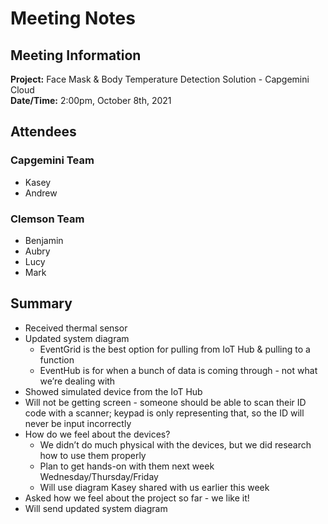 # Meeting Notes

## Meeting Information

**Project:** Face Mask & Body Temperature Detection Solution - Capgemini Cloud  
**Date/Time:** 2:00pm, October 8th, 2021  

## Attendees
### Capgemini Team
- Kasey
- Andrew
### Clemson Team
- Benjamin
- Aubry
- Lucy
- Mark

## Summary
- Received thermal sensor
- Updated system diagram
    - EventGrid is the best option for pulling from IoT Hub & pulling to a function
    - EventHub is for when a bunch of data is coming through - not what we’re dealing with
- Showed simulated device from the IoT Hub
- Will not be getting screen - someone should be able to scan their ID code with a scanner; keypad is only representing that, so the ID will never be input incorrectly
- How do we feel about the devices?
    - We didn’t do much physical with the devices, but we did research how to use them properly
    - Plan to get hands-on with them next week Wednesday/Thursday/Friday
    - Will use diagram Kasey shared with us earlier this week
- Asked how we feel about the project so far - we like it!
- Will send updated system diagram
